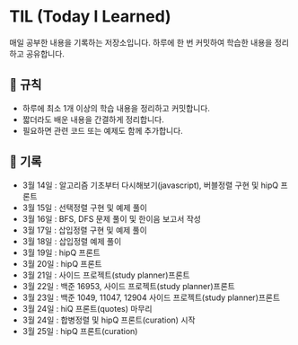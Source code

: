 # TIL (Today I Learned)

매일 공부한 내용을 기록하는 저장소입니다. 하루에 한 번 커밋하여 학습한 내용을 정리하고 공유합니다.

## 📌 규칙
- 하루에 최소 1개 이상의 학습 내용을 정리하고 커밋합니다.
- 짧더라도 배운 내용을 간결하게 정리합니다.
- 필요하면 관련 코드 또는 예제도 함께 추가합니다.

## 📝 기록
- 3월 14일 : 알고리즘 기초부터 다시해보기(javascript), 버블정렬 구현 및 hipQ 프론트
- 3월 15일 : 선택정렬 구현 및 예제 풀이
- 3월 16일 : BFS, DFS 문제 풀이 및 한이음 보고서 작성
- 3월 17일 : 삽입정렬 구현 및 예제 풀이
- 3월 18일 : 삽입정렬 예제 풀이
- 3월 19일 : hipQ 프론트
- 3월 20일 : hipQ 프론트
- 3월 21일 : 사이드 프로젝트(study planner)프론트
- 3월 22일 : 백준 16953, 사이드 프로젝트(study planner)프론트
- 3월 23일 : 백준 1049, 11047, 12904 사이드 프로젝트(study planner)프론트
- 3월 24일 : hiQ 프론트(quotes) 마무리
- 3월 24일 : 합병정렬 및 hipQ 프론트(curation) 시작
- 3월 25일 : hipQ 프론트(curation) 
